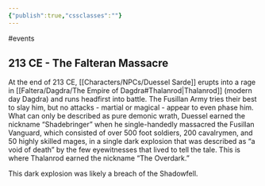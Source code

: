 ```yaml
---
{"publish":true,"cssclasses":""}
---
```



#events

## 213 CE - The Falteran Massacre

At the end of 213 CE, [[Characters/NPCs/Duessel Sarde]] erupts into a rage in [[Faltera/Dagdra/The Empire of Dagdra#Thalanrod\|Thalanrod]] (modern day Dagdra) and runs headfirst into battle. The Fusillan Army tries their best to slay him, but no attacks - martial or magical - appear to even phase him. What can only be described as pure demonic wrath, Duessel earned the nickname “Shadebringer” when he single-handedly massacred the Fusillan Vanguard, which consisted of over 500 foot soldiers, 200 cavalrymen, and 50 highly skilled mages, in a single dark explosion that was described as “a void of death” by the few eyewitnesses that lived to tell the tale. This is where Thalanrod earned the nickname “The Overdark.”

This dark explosion was likely a breach of the Shadowfell.
